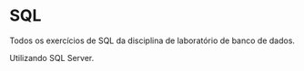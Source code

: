 # SQL
Todos os exercícios de SQL da disciplina de laboratório de banco de dados.

Utilizando SQL Server.
